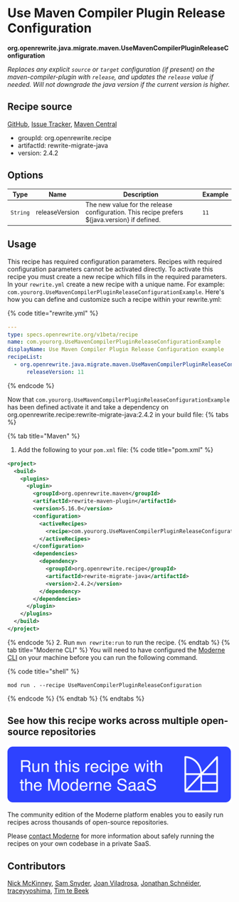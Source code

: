 # Use Maven Compiler Plugin Release Configuration

**org.openrewrite.java.migrate.maven.UseMavenCompilerPluginReleaseConfiguration**

_Replaces any explicit `source` or `target` configuration (if present) on the maven-compiler-plugin with `release`, and updates the `release` value if needed. Will not downgrade the java version if the current version is higher._

## Recipe source

[GitHub](https://github.com/openrewrite/rewrite-migrate-java/blob/main/src/main/java/org/openrewrite/java/migrate/maven/UseMavenCompilerPluginReleaseConfiguration.java), [Issue Tracker](https://github.com/openrewrite/rewrite-migrate-java/issues), [Maven Central](https://central.sonatype.com/artifact/org.openrewrite.recipe/rewrite-migrate-java/2.4.2/jar)

* groupId: org.openrewrite.recipe
* artifactId: rewrite-migrate-java
* version: 2.4.2

## Options

| Type | Name | Description | Example |
| -- | -- | -- | -- |
| `String` | releaseVersion | The new value for the release configuration. This recipe prefers ${java.version} if defined. | `11` |


## Usage

This recipe has required configuration parameters. Recipes with required configuration parameters cannot be activated directly. To activate this recipe you must create a new recipe which fills in the required parameters. In your `rewrite.yml` create a new recipe with a unique name. For example: `com.yourorg.UseMavenCompilerPluginReleaseConfigurationExample`.
Here's how you can define and customize such a recipe within your rewrite.yml:

{% code title="rewrite.yml" %}
```yaml
---
type: specs.openrewrite.org/v1beta/recipe
name: com.yourorg.UseMavenCompilerPluginReleaseConfigurationExample
displayName: Use Maven Compiler Plugin Release Configuration example
recipeList:
  - org.openrewrite.java.migrate.maven.UseMavenCompilerPluginReleaseConfiguration:
      releaseVersion: 11
```
{% endcode %}

Now that `com.yourorg.UseMavenCompilerPluginReleaseConfigurationExample` has been defined activate it and take a dependency on org.openrewrite.recipe:rewrite-migrate-java:2.4.2 in your build file:
{% tabs %}

{% tab title="Maven" %}
1. Add the following to your `pom.xml` file:
{% code title="pom.xml" %}
```xml
<project>
  <build>
    <plugins>
      <plugin>
        <groupId>org.openrewrite.maven</groupId>
        <artifactId>rewrite-maven-plugin</artifactId>
        <version>5.16.0</version>
        <configuration>
          <activeRecipes>
            <recipe>com.yourorg.UseMavenCompilerPluginReleaseConfigurationExample</recipe>
          </activeRecipes>
        </configuration>
        <dependencies>
          <dependency>
            <groupId>org.openrewrite.recipe</groupId>
            <artifactId>rewrite-migrate-java</artifactId>
            <version>2.4.2</version>
          </dependency>
        </dependencies>
      </plugin>
    </plugins>
  </build>
</project>
```
{% endcode %}
2. Run `mvn rewrite:run` to run the recipe.
{% endtab %}
{% tab title="Moderne CLI" %}
You will need to have configured the [Moderne CLI](https://docs.moderne.io/moderne-cli/cli-intro) on your machine before you can run the following command.

{% code title="shell" %}
```shell
mod run . --recipe UseMavenCompilerPluginReleaseConfiguration
```
{% endcode %}
{% endtab %}
{% endtabs %}

## See how this recipe works across multiple open-source repositories

[![Moderne Link Image](/.gitbook/assets/ModerneRecipeButton.png)](https://app.moderne.io/recipes/org.openrewrite.java.migrate.maven.UseMavenCompilerPluginReleaseConfiguration)

The community edition of the Moderne platform enables you to easily run recipes across thousands of open-source repositories.

Please [contact Moderne](https://moderne.io/product) for more information about safely running the recipes on your own codebase in a private SaaS.

## Contributors
[Nick McKinney](mailto:mckinneynicholas@gmail.com), [Sam Snyder](mailto:sam@moderne.io), [Joan Viladrosa](mailto:joan@moderne.io), [Jonathan Schnéider](mailto:jkschneider@gmail.com), [traceyyoshima](mailto:tracey.yoshima@gmail.com), [Tim te Beek](mailto:tim@moderne.io)
